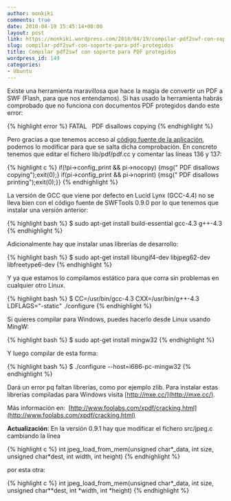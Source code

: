 ```yaml
---
author: monkiki
comments: true
date: 2010-04-19 15:45:14+00:00
layout: post
link: https://monkiki.wordpress.com/2010/04/19/compilar-pdf2swf-con-soporte-para-pdf-protegidos/
slug: compilar-pdf2swf-con-soporte-para-pdf-protegidos
title: Compilar pdf2swf con soporte para PDF protegidos
wordpress_id: 149
categories:
- Ubuntu
---
```


Existe una herramienta maravillosa que hace la magia de convertir un PDF a SWF (Flash, para que nos entendamos). Si has usado la herramienta habrás comprobado que no funciona con documentos PDF protegidos dando este error:

{% highlight error %}
FATAL   PDF disallows copying
{% endhighlight %}

Pero gracias a que tenemos acceso al [código fuente de la aplicación](http://www.swftools.org/swftools-0.9.0.tar.gz), podemos lo modificar para que se salta dicha comprobación. En concreto tenemos que editar el fichero lib/pdf/pdf.cc y comentar las líneas 136 y 137:

{% highlight c %}
if(!pi->config_print && pi->nocopy) {msg("<fatal> PDF disallows copying");exit(0);}
if(pi->config_print && pi->noprint) {msg("<fatal> PDF disallows printing");exit(0);}}
{% endhighlight %}

La versión de GCC que viene por defecto en Lucid Lynx (GCC-4.4) no se lleva bien con el código fuente de SWFTools 0.9.0 por lo que tenemos que instalar una versión anterior:

{% highlight bash %}
$ sudo apt-get install build-essential gcc-4.3 g++-4.3
{% endhighlight %}

Adicionalmente hay que instalar unas librerías de desarrollo:

{% highlight bash %}
$ sudo apt-get install libungif4-dev libjpeg62-dev libfreetype6-dev
{% endhighlight %}

Y ya que estamos lo compilamos estático para que corra sin problemas en cualquier otro Linux.

{% highlight bash %}
$ CC=/usr/bin/gcc-4.3 CXX=/usr/bin/g++-4.3 LDFLAGS="-static" ./configure
{% endhighlight %}

Si quieres compilar para Windows, puedes hacerlo desde Linux usando MingW:

{% highlight bash %}
$ sudo apt-get install mingw32
{% endhighlight %}

Y luego compilar de esta forma:

{% highlight bash %}
$ ./configure --host=i686-pc-mingw32
{% endhighlight %}

Dará un error pq faltan librerías, como por ejemplo zlib. Para instalar estas librerías compiladas para Windows visita [http://mxe.cc/](http://mxe.cc/).

Más información en:  [http://www.foolabs.com/xpdf/cracking.html](http://www.foolabs.com/xpdf/cracking.html)

**Actualización**: En la versión 0.9.1 hay que modificar el fichero src/jpeg.c cambiando la línea

{% highlight c %}
int jpeg_load_from_mem(unsigned char*_data, int size, unsigned char*dest, int width, int height)
{% endhighlight %}

por esta otra:

{% highlight c %}
int jpeg_load_from_mem(unsigned char*_data, int size, unsigned char**dest, int *width, int *height)
{% endhighlight %}
